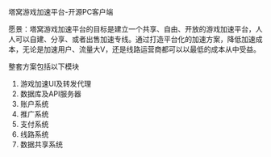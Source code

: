 塔窝游戏加速平台-开源PC客户端

愿景：塔窝游戏加速平台的目标是建立一个共享、自由、开放的游戏加速平台，人人可以自建、分享、或者出售加速专线。通过打造平台化的加速方案，降低加速成本，无论是加速用户、流量大V，还是线路运营商都可以以最低的成本从中受益。

整套方案包括以下模块
1. 游戏加速UI及转发代理
2. 数据库及API服务器
3. 账户系统
4. 推广系统
5. 支付系统
6. 线路系统
7. 数据共享系统
